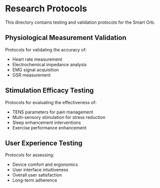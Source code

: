 # Research Protocols

This directory contains testing and validation protocols for the Smart Orb.

## Physiological Measurement Validation

Protocols for validating the accuracy of:
- Heart rate measurement
- Electrochemical impedance analysis
- EMG signal acquisition
- GSR measurement

## Stimulation Efficacy Testing

Protocols for evaluating the effectiveness of:
- TENS parameters for pain management
- Multi-sensory stimulation for stress reduction
- Sleep enhancement interventions
- Exercise performance enhancement

## User Experience Testing

Protocols for assessing:
- Device comfort and ergonomics
- User interface intuitiveness
- Overall user satisfaction
- Long-term adherence
